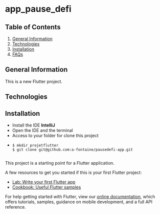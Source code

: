 # app_pause_defi
## Table of Contents
1. [General Information](#general-information)
2. [Technologies](#technologies)
3. [Installation](#installation)
5. [FAQs](#faqs)
## General Information
This is a new Flutter project.

## Technologies

## Installation

- Install the IDE <b>IntelliJ</b>
- Open the IDE and the terminal
- Access to your folder for clone this project 
- ```
  $ mkdir projetflutter
  $ git clone git@github.com:a-fontaine/pausedefi-app.git

  
This project is a starting point for a Flutter application.

A few resources to get you started if this is your first Flutter project:

- [Lab: Write your first Flutter app](https://flutter.dev/docs/get-started/codelab)
- [Cookbook: Useful Flutter samples](https://flutter.dev/docs/cookbook)

For help getting started with Flutter, view our
[online documentation](https://flutter.dev/docs), which offers tutorials,
samples, guidance on mobile development, and a full API reference.
